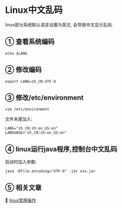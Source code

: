 Linux中文乱码
===

<div class="jumbotron">
<p>linux部分系统默认语言设置为英文, 会导致中文显示乱码.</p>  
</div>

① 查看系统编码   
---
```
echo $LANG
```

② 修改编码
---
```
export LANG=zh_CN.UTF-8
```

③ 修改/etc/environment
---
```
vim /etc/environment
```
	
文件末尾加入:
```
LANG="zh_CN:zh:en_US:en"
LANGUAGE="zh_CN:zh:en_US:en"
```
④ linux运行java程序,控制台中文乱码
---
启动时加入参数:
```
java -Dfile.encoding="UTF-8" -jar xxx.jar
```

⑤ 相关文章
---

📖 [linux常用操作](http://localhost/article/linux/index.html) 